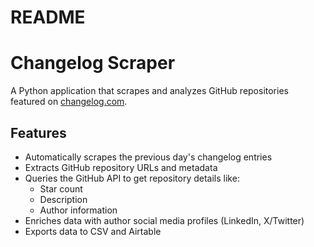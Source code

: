 # README

# Changelog Scraper

A Python application that scrapes and analyzes GitHub repositories featured on [changelog.com](https://nightly.changelog.com).

## Features

- Automatically scrapes the previous day's changelog entries
- Extracts GitHub repository URLs and metadata
- Queries the GitHub API to get repository details like:
  - Star count
  - Description
  - Author information
- Enriches data with author social media profiles (LinkedIn, X/Twitter)
- Exports data to CSV and Airtable
